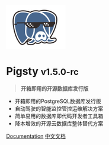 ![logo](../_media/icon.svg)

# Pigsty <small>v1.5.0-rc</small>

> <b>开箱即用的开源数据库发行版</b>

- 开箱即用的PostgreSQL数据库发行版
- 自动驾驶的智能监控管控运维解决方案
- 简单易用的数据库即代码开发者工具箱
- 降本增效的开源云数据库整体替代方案


[Documentation](/)
[中文文档](#Pigsty)

